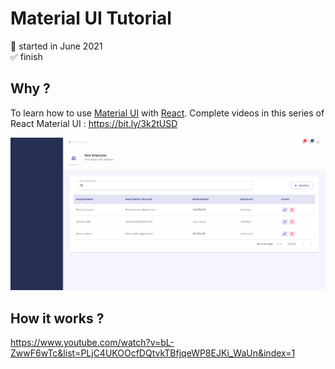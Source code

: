 # Material UI Tutorial

📅 started in June 2021  
✅ finish

## Why ?

To learn how to use [Material UI](https://material-ui.com/) with [React](https://fr.reactjs.org/).
Complete videos in this series of React Material UI : https://bit.ly/3k2tUSD

<img src="https://github.com/frmi2018/react/blob/main/front/material-ui-tutorial/Screen.png" width="960" height=auto>   

## How it works ?

https://www.youtube.com/watch?v=bL-ZwwF6wTc&list=PLjC4UKOOcfDQtvkTBfjqeWP8EJKi_WaUn&index=1
